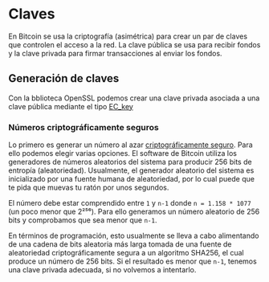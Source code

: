 # Claves
En Bitcoin se usa la criptografía (asimétrica) para crear un par de claves que controlen el acceso a la red. La clave pública se usa para recibir fondos y la clave privada para firmar transacciones al enviar los fondos.

## Generación de claves
Con la bblioteca OpenSSL podemos crear una clave privada asociada a una clave pública mediante el tipo [EC_key](https://wiki.openssl.org/index.php/Manual:EC_KEY_new(3))

### Números criptográficamente seguros
Lo primero es generar un número al azar [criptográficamente seguro](https://en.wikipedia.org/wiki/Cryptographically_secure_pseudorandom_number_generator). Para ello podemos elegir varias opciones. El software de Bitcoin utiliza los generadores de números aleatorios del sistema para producir 256 bits de entropía (aleatoriedad). Usualmente, el generador aleatorio del sistema es inicializado por una fuente humana de aleatoriedad, por lo cual puede que te pida que muevas tu ratón por unos segundos.

El número debe estar comprendido entre `1` y `n-1` donde `n = 1.158 * 1077` (un poco menor que 2²⁵⁶). Para ello generamos un número aleatorio de 256 bits y comprobamos que sea menor que `n-1`.

En términos de programación, esto usualmente se lleva a cabo alimentando de una cadena de bits aleatoria más larga tomada de una fuente de aleatoriedad criptográficamente segura a un algoritmo SHA256, el cual produce un número de 256 bits. Si el resultado es menor que `n-1`, tenemos una clave privada adecuada, si no volvemos a intentarlo.


